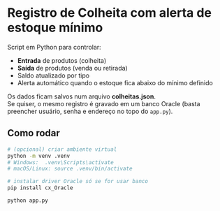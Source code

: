# Registro de Colheita com alerta de estoque mínimo

Script em Python para controlar:

* **Entrada** de produtos (colheita)
* **Saída** de produtos (venda ou retirada)
* Saldo atualizado por tipo
* Alerta automático quando o estoque fica abaixo do mínimo definido

Os dados ficam salvos num arquivo **colheitas.json**.  
Se quiser, o mesmo registro é gravado em um banco Oracle (basta preencher usuário, senha e endereço no topo do `app.py`).

## Como rodar

```bash
# (opcional) criar ambiente virtual
python -m venv .venv
# Windows:  .venv\Scripts\activate
# macOS/Linux: source .venv/bin/activate

# instalar driver Oracle só se for usar banco
pip install cx_Oracle

python app.py

